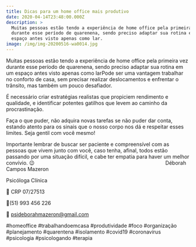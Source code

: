 ```yaml
---
title: Dicas para um home office mais produtivo
date: 2020-04-14T23:48:00.000Z
description: >
  Muitas pessoas estão tendo a experiência de home office pela primeira vez
  durante esse período de quarenena, sendo preciso adaptar sua rotina em um
  espaço antes visto apenas como lar.
image: /img/img-20200516-wa0014.jpg
---
```

Muitas pessoas estão tendo a experiência de home office pela primeira vez durante esse período de quarenena, sendo preciso adaptar sua rotina em um espaço antes visto apenas como larPode ser uma vantagem trabalhar no conforto de casa, sem precisar realizar deslocamentos e enfrentar o trânsito, mas também um pouco desafiador.

É necessário criar estratégias realistas que propiciem rendimento e qualidade, e identificar potentes gatilhos que levem ao caminho da procrastinação.

Faça o que puder, não adquira novas tarefas se não puder dar conta, estando atento para os sinais que o nosso corpo nos dá e respeitar esses limites. Seja gentil com você mesmo!

Importante lembrar de buscar ser paciente e compreensível com as pessoas que vivem junto com você, caso tenha, afinal, todos estão passando por uma situação difícil, e cabe ter empatia para haver um melhor convívio. 😉⠀⠀⠀⠀⠀⠀⠀⠀⠀⠀⠀⠀⠀⠀⠀⠀⠀⠀⠀⠀⠀⠀⠀⠀⠀⠀⠀⠀⠀⠀⠀⠀⠀⠀⠀Déborah Campos Mazeron

Psicóloga Clínica

💬 CRP 07/27513

📱(51) 993 456 226

📧 psideborahmazeron@gmail.com

\#homeoffice #trabalhandoemcasa #produtividade #foco #organização #planejamento #quarentena #isolamento #covid19 #coronavírus #psicologia #psicologando #terapia

